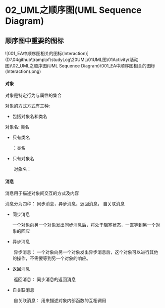 

# 02_UML之顺序图(UML Sequence Diagram)





## 顺序图中重要的图标





![001_EA中顺序图相关的图标(Interaction)](D:\04github\tramplpf\studyLog\20UML\01UML图\01Activity(活动图)\02_UML之顺序图(UML Sequence Diagram)\001_EA中顺序图相关的图标(Interaction).png)



#### 对象

对象是特定行为与属性的集合

对象的方式方式有三种:

*  包括对象名和类名

  对象名: 类名

* 只有类名

  ：类名

* 只有对象名

  ​	对象名：



#### 消息

消息用于描述对象间交互的方式及内容

消息分为四种： 同步消息，异步消息，返回消息， 自关联消息

* 同步消息

  ​		一个对象向另一个对象发出同步消息后，将处于阻塞状态，一直等到另一个对象的回应

* 异步消息  

  ​		异步消息： 一个对象向另一个对象发出异步消息后，这个对象可以进行其他的操作，不需要等到另一个对象的响应。 

* 返回消息

  ​		返回消息： 同步消息的返回消息

* 自关联消息

  ​		自关联消息： 用来描述对象内部函数的互相调用

  

  ​	







